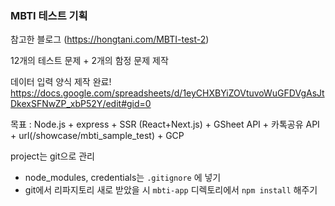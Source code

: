 ### MBTI 테스트 기획
참고한 블로그 (https://hongtani.com/MBTI-test-2)

12개의 테스트 문제 + 2개의 함정 문제 제작

데이터 입력 양식 제작 완료!
https://docs.google.com/spreadsheets/d/1eyCHXBYiZOVtuvoWuGFDVgAsJtDkexSFNwZP_xbP52Y/edit#gid=0


목표 : Node.js + express + SSR (React+Next.js) + GSheet API + 카톡공유 API + url(/showcase/mbti_sample_test) + GCP

project는 git으로 관리
- node_modules, credentials는 `.gitignore` 에 넣기
- git에서 리파지토리 새로 받았을 시 `mbti-app` 디렉토리에서 `npm install` 해주기
